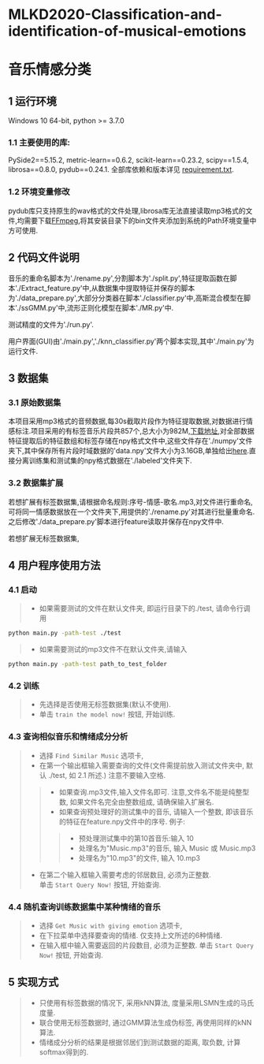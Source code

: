# MLKD2020-Classification-and-identification-of-musical-emotions

**音乐情感分类**
==============================================================

1 **运行环境**
--------------------------------------------------------------
Windows 10 64-bit, python >= 3.7.0

### 1.1 主要使用的库:

PySide2==5.15.2, metric-learn==0.6.2, scikit-learn==0.23.2, scipy==1.5.4, librosa==0.8.0, pydub==0.24.1.
全部库依赖和版本详见 [requirement.txt](requirement.txt).

### 1.2 环境变量修改

pydub库只支持原生的wav格式的文件处理,librosa库无法直接读取mp3格式的文件,均需要下载[FFmpeg](https://ffmpeg.org/),将其安装目录下的bin文件夹添加到系统的Path环境变量中方可使用.

2 **代码文件说明**
--------------------------------------------------------------
音乐的重命名脚本为'./rename.py',分割脚本为'./split.py',特征提取函数在脚本'./Extract_feature.py'中,从数据集中提取特征并保存的脚本为'./data_prepare.py',大部分分类器在脚本'./classifier.py'中,高斯混合模型在脚本'./ssGMM.py'中,流形正则化模型在脚本'./MR.py'中.

测试精度的文件为'./run.py'.

用户界面(GUI)由'./main.py','./knn_classifier.py'两个脚本实现,其中'./main.py'为运行文件.

3 **数据集**
--------------------------------------------------------------
### 3.1 原始数据集
本项目采用mp3格式的音频数据,每30s截取片段作为特征提取数据,对数据进行情感标注.项目采用的有标签音乐片段共857个,总大小为982M,[下载地址](),对全部数据特征提取后的特征数组和标签存储在npy格式文件中,这些文件存在'./numpy'文件夹下,其中保存所有片段时域数据的'data.npy'文件大小为3.16GB,单独给出[here]().直接分离训练集和测试集的npy格式数据在'./labeled'文件夹下.

### 3.2 数据集扩展
若想扩展有标签数据集,请根据命名规则:序号-情感-歌名.mp3,对文件进行重命名,可将同一情感数据放在一个文件夹下,用提供的'./rename.py'对其进行批量重命名.之后修改'./data_prepare.py'脚本进行feature读取并保存在npy文件中.

若想扩展无标签数据集,

4 **用户程序使用方法**
--------------------------------------------------------------
### 4.1 启动
>* 如果需要测试的文件在默认文件夹, 即运行目录下的./test, 请命令行调用  
```bash
python main.py -path-test ./test
```
>* 如果需要测试的mp3文件不在默认文件夹,请输入
```bash
python main.py -path-test path_to_test_folder
```

### 4.2 训练
>* 先选择是否使用无标签数据集(默认不使用).  
>* 单击 ```train the model now!``` 按钮, 开始训练. 

### 4.3 查询相似音乐和情绪成分分析
>* 选择 ```Find Similar Music``` 选项卡,  
>* 在第一个输出框输入需要查询的文件(文件需提前放入测试文件夹中, 默认 ./test, 如 2.1 所述.)  注意不要输入空格.
>>* 如果查询.mp3文件,输入文件名即可. 注意,文件名不能是纯整型数, 如果文件名完全由整数组成, 请确保输入扩展名.
>>* 如果查询预处理好的测试集中的音乐, 请输入一个整数, 即该音乐的特征在feature.npy文件中的序号. 例子:
>>>* 预处理测试集中的第10首音乐:输入 10  
>>>* 处理名为"Music.mp3"的音乐, 输入 Music 或 Music.mp3
>>>* 处理名为"10.mp3"的文件, 输入 10.mp3
>* 在第二个输入框输入需要考虑的邻居数目, 必须为正整数.  
单击 ```Start Query Now!``` 按钮, 开始查询. 

### 4.4 随机查询训练数据集中某种情绪的音乐
>* 选择 ```Get Music with giving emotion``` 选项卡,  
>* 在下拉菜单中选择要查询的情绪. 仅支持上文所述的6种情绪. 
>* 在输入框中输入需要返回的片段数目, 必须为正整数. 
单击 ```Start Query Now!``` 按钮, 开始查询. 

5 **实现方式**
--------------------------------------------------------------
>* 只使用有标签数据的情况下, 采用kNN算法, 度量采用LSMN生成的马氏度量.  
>* 联合使用无标签数据时, 通过GMM算法生成伪标签, 再使用同样的kNN算法.  
>* 情绪成分分析的结果是根据邻居们到测试数据的距离, 取负数, 计算softmax得到的. 

<!-- 6 **数据集扩展**
--------------------------------------------------------------
> 如果需要扩展数据集, 请使用 -->
